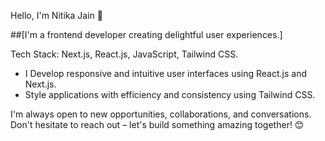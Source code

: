  Hello, I'm Nitika Jain 👋

 ##[I'm a frontend developer creating delightful user experiences.]
 
 Tech Stack: Next.js, React.js, JavaScript, Tailwind CSS. 

 - I Develop responsive and intuitive user interfaces using React.js and Next.js.
 - Style applications with efficiency and consistency using Tailwind CSS.


I'm always open to new opportunities, collaborations, and conversations. Don't hesitate to reach out – let's build something amazing together! 😊

<!--
**nitika-jain04/nitika-jain04** is a ✨ _special_ ✨ repository because its `README.md` (this file) appears on your GitHub profile.

Here are some ideas to get you started:

- 🔭 I’m currently working on ...
- 🌱 I’m currently learning ...
- 👯 I’m looking to collaborate on ...
- 🤔 I’m looking for help with ...
- 💬 Ask me about ...
- 📫 How to reach me: ...
- 😄 Pronouns: ...
- ⚡ Fun fact: ...
-->
